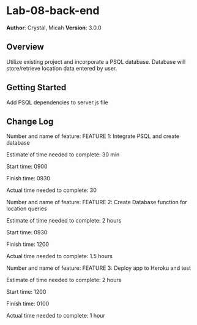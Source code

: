 # Lab-08-back-end

**Author**: Crystal, Micah
**Version**: 3.0.0

## Overview
Utilize existing project and incorporate a PSQL database.  Database will store/retrieve location data entered by user.

## Getting Started
Add PSQL dependencies to server.js file

## Change Log

Number and name of feature: FEATURE 1: Integrate PSQL and create database

Estimate of time needed to complete: 30 min

Start time: 0900

Finish time: 0930

Actual time needed to complete: 30


Number and name of feature: FEATURE 2: Create Database function for location queries

Estimate of time needed to complete: 2 hours

Start time: 0930

Finish time: 1200

Actual time needed to complete: 1.5 hours


Number and name of feature: FEATURE 3: Deploy app to Heroku and test

Estimate of time needed to complete: 2 hours

Start time: 1200

Finish time: 0100

Actual time needed to complete: 1 hour